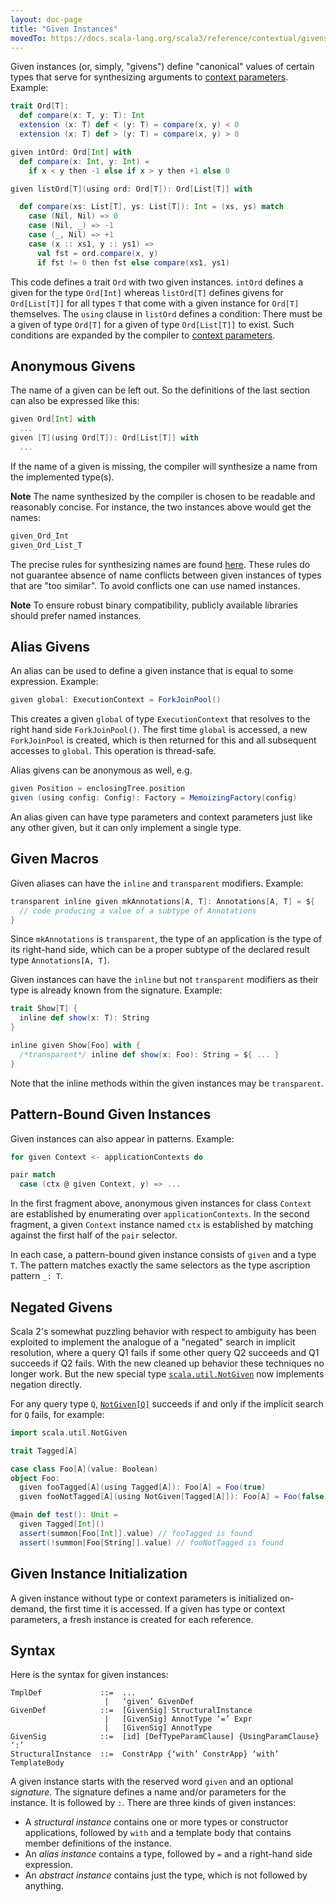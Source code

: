 ```yaml
---
layout: doc-page
title: "Given Instances"
movedTo: https://docs.scala-lang.org/scala3/reference/contextual/givens.html
---
```


Given instances (or, simply, "givens") define "canonical" values of certain types
that serve for synthesizing arguments to [context parameters](./using-clauses.md). Example:

```scala
trait Ord[T]:
  def compare(x: T, y: T): Int
  extension (x: T) def < (y: T) = compare(x, y) < 0
  extension (x: T) def > (y: T) = compare(x, y) > 0

given intOrd: Ord[Int] with
  def compare(x: Int, y: Int) =
    if x < y then -1 else if x > y then +1 else 0

given listOrd[T](using ord: Ord[T]): Ord[List[T]] with

  def compare(xs: List[T], ys: List[T]): Int = (xs, ys) match
    case (Nil, Nil) => 0
    case (Nil, _) => -1
    case (_, Nil) => +1
    case (x :: xs1, y :: ys1) =>
      val fst = ord.compare(x, y)
      if fst != 0 then fst else compare(xs1, ys1)

```

This code defines a trait `Ord` with two given instances. `intOrd` defines
a given for the type `Ord[Int]` whereas `listOrd[T]` defines givens
for `Ord[List[T]]` for all types `T` that come with a given instance for `Ord[T]`
themselves. The `using` clause in `listOrd` defines a condition: There must be a
given of type `Ord[T]` for a given of type `Ord[List[T]]` to exist.
Such conditions are expanded by the compiler to [context parameters](./using-clauses.md).

## Anonymous Givens

The name of a given can be left out. So the definitions
of the last section can also be expressed like this:

```scala
given Ord[Int] with
  ...
given [T](using Ord[T]): Ord[List[T]] with
  ...
```

If the name of a given is missing, the compiler will synthesize a name from
the implemented type(s).

**Note** The name synthesized by the compiler is chosen to be readable and reasonably concise. For instance, the two instances above would get the names:

```scala
given_Ord_Int
given_Ord_List_T
```

The precise rules for synthesizing names are found [here](./relationship-implicits.html#anonymous-given-instances). These rules do not guarantee absence of name conflicts between
given instances of types that are "too similar". To avoid conflicts one can
use named instances.

**Note** To ensure robust binary compatibility, publicly available libraries should prefer named instances.

## Alias Givens

An alias can be used to define a given instance that is equal to some expression. Example:

```scala
given global: ExecutionContext = ForkJoinPool()
```

This creates a given `global` of type `ExecutionContext` that resolves to the right
hand side `ForkJoinPool()`.
The first time `global` is accessed, a new `ForkJoinPool` is created, which is then
returned for this and all subsequent accesses to `global`. This operation is thread-safe.

Alias givens can be anonymous as well, e.g.

```scala
given Position = enclosingTree.position
given (using config: Config): Factory = MemoizingFactory(config)
```

An alias given can have type parameters and context parameters just like any other given,
but it can only implement a single type.

## Given Macros

Given aliases can have the `inline` and `transparent` modifiers.
Example:

```scala
transparent inline given mkAnnotations[A, T]: Annotations[A, T] = ${
  // code producing a value of a subtype of Annotations
}
```

Since `mkAnnotations` is `transparent`, the type of an application is the type of its right-hand side, which can be a proper subtype of the declared result type `Annotations[A, T]`.

Given instances can have the `inline` but not `transparent` modifiers as their type is already known from the signature.
Example:

```scala
trait Show[T] {
  inline def show(x: T): String
}

inline given Show[Foo] with {
  /*transparent*/ inline def show(x: Foo): String = ${ ... }
}
```
Note that the inline methods within the given instances may be `transparent`.


## Pattern-Bound Given Instances

Given instances can also appear in patterns. Example:

```scala
for given Context <- applicationContexts do

pair match
  case (ctx @ given Context, y) => ...
```

In the first fragment above, anonymous given instances for class `Context` are established by enumerating over `applicationContexts`. In the second fragment, a given `Context`
instance named `ctx` is established by matching against the first half of the `pair` selector.

In each case, a pattern-bound given instance consists of `given` and a type `T`. The pattern matches exactly the same selectors as the type ascription pattern `_: T`.

## Negated Givens

Scala 2's somewhat puzzling behavior with respect to ambiguity has been exploited to implement the analogue of a "negated" search in implicit resolution,
where a query Q1 fails if some other query Q2 succeeds and Q1 succeeds if Q2 fails. With the new cleaned up behavior these techniques no longer work.
But the new special type [`scala.util.NotGiven`](https://scala-lang.org/api/3.x/scala/util/NotGiven.html) now implements negation directly.

For any query type `Q`, [`NotGiven[Q]`](https://scala-lang.org/api/3.x/scala/util/NotGiven.html) succeeds if and only if the implicit
search for `Q` fails, for example:

```scala
import scala.util.NotGiven

trait Tagged[A]

case class Foo[A](value: Boolean)
object Foo:
  given fooTagged[A](using Tagged[A]): Foo[A] = Foo(true)
  given fooNotTagged[A](using NotGiven[Tagged[A]]): Foo[A] = Foo(false)

@main def test(): Unit =
  given Tagged[Int]()
  assert(summon[Foo[Int]].value) // fooTagged is found
  assert(!summon[Foo[String]].value) // fooNotTagged is found
```

## Given Instance Initialization

A given instance without type or context parameters is initialized on-demand, the first
time it is accessed. If a given has type or context parameters, a fresh instance
is created for each reference.

## Syntax

Here is the syntax for given instances:

```
TmplDef             ::=  ...
                     |   ‘given’ GivenDef
GivenDef            ::=  [GivenSig] StructuralInstance
                     |   [GivenSig] AnnotType ‘=’ Expr
                     |   [GivenSig] AnnotType
GivenSig            ::=  [id] [DefTypeParamClause] {UsingParamClause} ‘:’
StructuralInstance  ::=  ConstrApp {‘with’ ConstrApp} ‘with’ TemplateBody
```

A given instance starts with the reserved word `given` and an optional _signature_. The signature
defines a name and/or parameters for the instance. It is followed by `:`. There are three kinds
of given instances:

- A _structural instance_ contains one or more types or constructor applications,
  followed by `with` and a template body that contains member definitions of the instance.
- An _alias instance_ contains a type, followed by `=` and a right-hand side expression.
- An _abstract instance_ contains just the type, which is not followed by anything.
